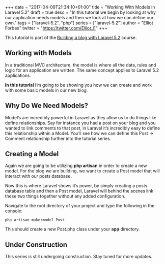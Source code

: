 +++
date = "2017-04-09T21:34:10+01:00"
title = "Working With Models in Laravel 5.2"
draft = true
desc = "In this tutorial we begin by looking at why our application needs models and then we look at how we can define our own."
tags = ["laravel-5.2", "php"]
series = ["laravel-5.2"]
author = "Elliot Forbes"
twitter = "https://twitter.com/Elliot_F"
+++

<p>This tutorial is part of the <a href="https://tutorialedge.net/course/laravel-5">Building a blog with Laravel 5.2</a> course.</p>

<h2>Working with Models</h2>

<p>In a traditional MVC architecture, the model is where all the data, rules and logic for an application are written. The same concept applies to Laravel 5.2 applications.</p>

<p><b>In this tutorial</b> I’m going to be showing you how we can create and work with some basic models in our new blog.</p>

<h2>Why Do We Need Models?</h2>

<p>Model’s are incredibly powerful in Laravel as they allow us to do things like define relationships. Say for instance you had a post on your blog and you wanted to link comments to that post, in Laravel it’s incredibly easy to define this relationship within a Model. You’ll see how we can define this Post -> Comment relationship further into the tutorial series.</p>

<h2>Creating a Model</h2>

<p>Again we are going to be utilizing <b>php artisan</b> in order to create a new model. For the blog we are building, we want to create a Post model that will interact with our posts database. </p>

<p>Now this is where Laravel shows it’s power, by simply creating a posts database table and then a Post model, Laravel will behind the scenes link these two things together without any added configuration.</p>

<p>Navigate to the root directory of your project and type the following in the console:</p>

~~~
php artisan make:model Post
~~~


<p>This should create a new Post.php class under your <b>app</b> directory.</p>

<h2>Under Construction</h2>

<p>This series is still undergoing construction. Stay tuned for more updates.</p>
